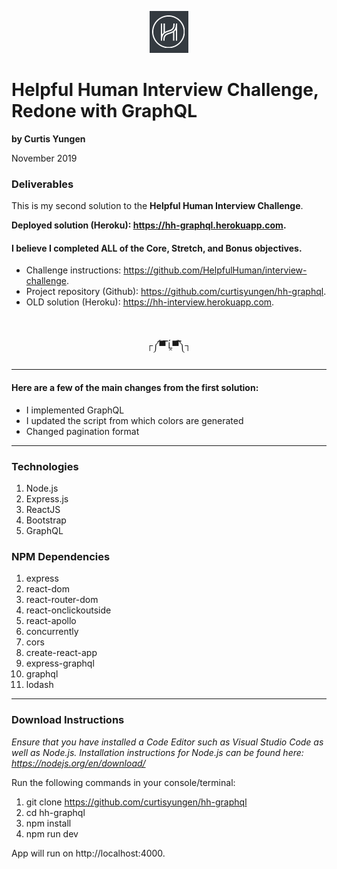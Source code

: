 <p align="center">
  <img src="./client/src/images/logo.png" alt="helpful human logo" />
</p>

# Helpful Human Interview Challenge, Redone with GraphQL
**by Curtis Yungen**

November 2019

### Deliverables

This is my second solution to the <b>Helpful Human Interview Challenge</b>. 

**Deployed solution (Heroku): https://hh-graphql.herokuapp.com.**

#### I believe I completed ALL of the Core, Stretch, and Bonus objectives.

* Challenge instructions: https://github.com/HelpfulHuman/interview-challenge.
* Project repository (Github): https://github.com/curtisyungen/hh-graphql.
* OLD solution (Heroku): https://hh-interview.herokuapp.com.

<br/>

<p align="center">┌༼▀̿ Ĺ̯▀̿༽┐</p>

<hr/>

#### Here are a few of the main changes from the first solution:
* I implemented GraphQL
* I updated the script from which colors are generated
* Changed pagination format

<hr/>

### Technologies
1) Node.js
2) Express.js
3) ReactJS
4) Bootstrap
5) GraphQL

### NPM Dependencies
1) express
2) react-dom
3) react-router-dom
4) react-onclickoutside
5) react-apollo
6) concurrently
7) cors
8) create-react-app
9) express-graphql
10) graphql
11) lodash

<hr/>

### Download Instructions

*Ensure that you have installed a Code Editor such as Visual Studio Code as well as Node.js.
Installation instructions for Node.js can be found here: https://nodejs.org/en/download/*

Run the following commands in your console/terminal:

1) git clone https://github.com/curtisyungen/hh-graphql
2) cd hh-graphql
3) npm install
4) npm run dev

App will run on http://localhost:4000.

